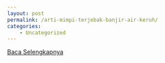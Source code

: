 ```yaml
---
layout: post
permalink: /arti-mimpi-terjebak-banjir-air-keruh/
categories:
    - Uncategorized
---
```


[Baca Selengkapnya](/05)